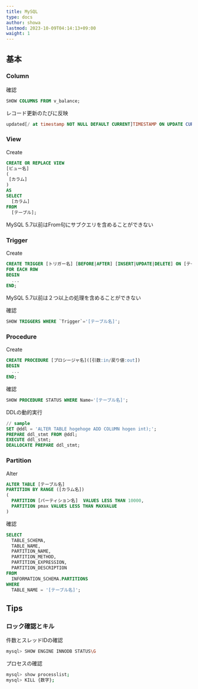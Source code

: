 ```yaml
---
title: MySQL
type: docs
author: showa
lastmod: 2023-10-09T04:14:13+09:00
waight: 1
---
```


## 基本

### Column

確認

```sql
SHOW COLUMNS FROM v_balance;
```

レコード更新のたびに反映

```sql
updated[/ at timestamp NOT NULL DEFAULT CURRENT]TIMESTAMP ON UPDATE CURRENT_TIMESTAMP
```

### View

Create

```sql
CREATE OR REPLACE VIEW
[ビュー名]
(
 [カラム]
)
AS
SELECT
  [カラム]
FROM
  [テーブル];
```

MySQL 5.7以前はFrom句にサブクエリを含めることができない

### Trigger

Create

```sql
CREATE TRIGGER [トリガー名] [BEFORE|AFTER] [INSERT|UPDATE|DELETE] ON [テーブル]
FOR EACH ROW
BEGIN
  ...
END;
```

MySQL 5.7以前は２つ以上の処理を含めることができない

確認

```sql
SHOW TRIGGERS WHERE `Trigger`='[テーブル名]';
```

### Procedure

Create

```sql
CREATE PROCEDURE [プロシージャ名]([引数:in/戻り値:out])
BEGIN
  ...
END;
```

確認

```sql
SHOW PROCEDURE STATUS WHERE Name='[テーブル名]';
```

DDLの動的実行

```sql
// sample
SET @ddl = 'ALTER TABLE hogehoge ADD COLUMN hogen int);';
PREPARE ddl_stmt FROM @ddl;
EXECUTE ddl_stmt;
DEALLOCATE PREPARE ddl_stmt;
```

### Partition

Alter

```sql
ALTER TABLE [テーブル名]
PARTITION BY RANGE ([カラム名])
(
  PARTITION [パーティション名]  VALUES LESS THAN 10000,
  PARTITION pmax VALUES LESS THAN MAXVALUE
)
```

確認

```sql
SELECT
  TABLE_SCHEMA,
  TABLE_NAME,
  PARTITION_NAME,
  PARTITION_METHOD,
  PARTITION_EXPRESSION,
  PARTITION_DESCRIPTION
FROM
  INFORMATION_SCHEMA.PARTITIONS
WHERE
  TABLE_NAME = '[テーブル名]';
```

## Tips

### ロック確認とキル

件数とスレッドIDの確認

```bash
mysql> SHOW ENGINE INNODB STATUS\G
```

プロセスの確認

```bash
mysql> show processlist;
mysql> KILL {数字};
```
